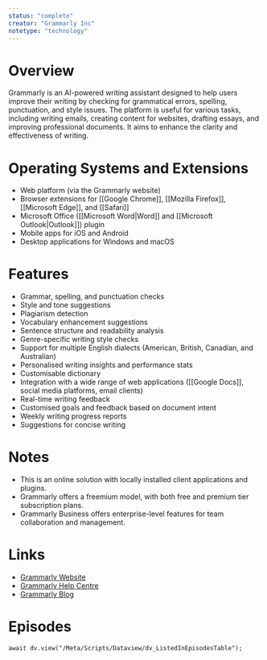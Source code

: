 ```yaml
---
status: "complete"
creator: "Grammarly Inc"
notetype: "technology"
---
```

# Overview
Grammarly is an AI-powered writing assistant designed to help users improve their writing by checking for grammatical errors, spelling, punctuation, and style issues. The platform is useful for various tasks, including writing emails, creating content for websites, drafting essays, and improving professional documents. It aims to enhance the clarity and effectiveness of writing.

# Operating Systems and Extensions
- Web platform (via the Grammarly website)
- Browser extensions for [[Google Chrome]], [[Mozilla Firefox]], [[Microsoft Edge]], and [[Safari]]
- Microsoft Office ([[Microsoft Word|Word]] and [[Microsoft Outlook|Outlook]]) plugin
- Mobile apps for iOS and Android
- Desktop applications for Windows and macOS

# Features
- Grammar, spelling, and punctuation checks
- Style and tone suggestions
- Plagiarism detection
- Vocabulary enhancement suggestions
- Sentence structure and readability analysis
- Genre-specific writing style checks
- Support for multiple English dialects (American, British, Canadian, and Australian)
- Personalised writing insights and performance stats 
- Customisable dictionary
- Integration with a wide range of web applications ([[Google Docs]], social media platforms, email clients)
- Real-time writing feedback
- Customised goals and feedback based on document intent
- Weekly writing progress reports
- Suggestions for concise writing

# Notes
- This is an online solution with locally installed client applications and plugins.
- Grammarly offers a freemium model, with both free and premium tier subscription plans.
- Grammarly Business offers enterprise-level features for team collaboration and management.

# Links
- [Grammarly Website](https://grammarly.com)
- [Grammarly Help Centre](https://support.grammarly.com)
- [Grammarly Blog](https://www.grammarly.com/blog/)

# Episodes
```dataviewjs
await dv.view("/Meta/Scripts/Dataview/dv_ListedInEpisodesTable");
```
